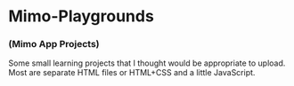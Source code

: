 # Mimo-Playgrounds
<h3>(Mimo App Projects)</h3>

<p>Some small learning projects that I thought would be appropriate to upload.<br>
Most are separate HTML files or HTML+CSS and a little JavaScript.</p> 
